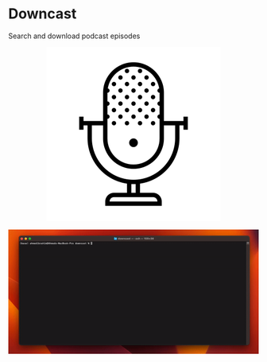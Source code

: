 # Downcast

Search and download podcast episodes

<p align="center">
    <img src="./podcast.png" title="Downcast" />
</p>

<p align="center">
    <img src="./demo.gif" title="Downcast Demo" />
</p>
